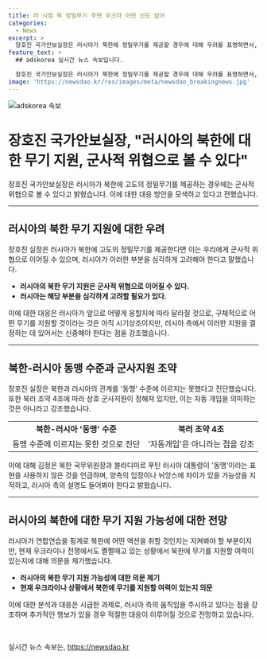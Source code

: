```yaml
---
title: 러 시점 북 정밀무기 주면 우크라 어떤 선도 없어
categories:
  - News
excerpt: >
  장호진 국가안보실장은 러시아가 북한에 정밀무기를 제공할 경우에 대해 우려를 표명하면서, 북한과 러시아의 관계를 분석하고 북러 조약 4조를 언급하며 관련된 요소들을 조명했다. 장 실장은 북러의 관계를 동맹으로 평가하진 않았으며, 러시아의 행동에 대한 경계를 표시하고 군사적 지원에 대한 북한과 러시아의 입장 차이를 지적했다. 이에 따라 북한의 러시아에 무기 지원을 통한 국제 정세의 영향을 예의주시할 필요가 있다고 강조했다.
feature_text: >
  ## adskorea 실시간 뉴스 속보입니다.

  장호진 국가안보실장은 러시아가 북한에 정밀무기를 제공할 경우에 대해 우려를 표명하면서, 북한과 러시아의 관계를 분석하고 북러 조약 4조를 언급하며 관련된 요소들을 조명했다. 장 실장은 북러의 관계를 동맹으로 평가하진 않았으며, 러시아의 행동에 대한 경계를 표시하고 군사적 지원에 대한 북한과 러시아의 입장 차이를 지적했다. 이에 따라 북한의 러시아에 무기 지원을 통한 국제 정세의 영향을 예의주시할 필요가 있다고 강조했다.
image: 'https://newsdao.kr/res/images/meta/newsdao_breakingnews.jpg'
---
```


<p><img src="https://newsdao.kr/res/images/meta/newsdao_breakingnews.jpg" alt="adskorea 속보" /></p>

<h1>장호진 국가안보실장, "러시아의 북한에 대한 무기 지원, 군사적 위협으로 볼 수 있다"</h1>

<p data-ke-size="size16">장호진 국가안보실장은 러시아가 북한에 고도의 정밀무기를 제공하는 경우에는 군사적 위협으로 볼 수 있다고 밝혔습니다. 이에 대한 대응 방안을 모색하고 있다고 전했습니다.</p>

<hr>

<h2 data-ke-size="size26">러시아의 북한 무기 지원에 대한 우려</h2>

<p data-ke-size="size16">장호진 실장은 러시아가 북한에 고도의 정밀무기를 제공한다면 이는 우리에게 군사적 위협으로 이어질 수 있으며, 러시아가 이러한 부분을 심각하게 고려해야 한다고 말했습니다.</p>

<ul>
  <li><b>러시아의 북한 무기 지원은 군사적 위협으로 이어질 수 있다.</b></li>
  <li><b>러시아는 해당 부분을 심각하게 고려할 필요가 있다.</b></li>
</ul>

<p data-ke-size="size16">이에 대한 대응은 러시아가 앞으로 어떻게 응할지에 따라 달라질 것으로, 구체적으로 어떤 무기를 지원할 것이라는 것은 아직 시기상조이지만, 러시아 측에서 이러한 지원을 결정하는 데 있어서는 신중해야 한다는 점을 강조했습니다. </p>

<hr>

<h2 data-ke-size="size26">북한-러시아 동맹 수준과 군사지원 조약</h2>

<p data-ke-size="size16">장호진 실장은 북한과 러시아의 관계를 '동맹' 수준에 이르지는 못했다고 진단했습니다. 또한 북러 조약 4조에 따라 상호 군사지원이 정해져 있지만, 이는 자동 개입을 의미하는 것은 아니라고 강조했습니다.</p>

<table>
  <tr>
    <td style="text-align: center; height: 17px;"><b>북한-러시아 '동맹' 수준</b></td>
    <td style="text-align: center; height: 17px;"><b>북러 조약 4조</b></td>
  </tr>
  <tr>
    <td>동맹 수준에 이르지는 못한 것으로 진단</td>
    <td>'자동개입'은 아니라는 점을 강조</td>
  </tr>
</table>

<p data-ke-size="size16">이에 대해 김정은 북한 국무위원장과 블라디미르 푸틴 러시아 대통령이 '동맹'이라는 표현을 사용하지 않은 것을 언급하며, 양측의 입장이나 뉘앙스에 차이가 있을 가능성을 지적하고, 러시아 측의 설명도 들어봐야 한다고 밝혔습니다.</p>

<hr>

<h2 data-ke-size="size26">러시아의 북한에 대한 무기 지원 가능성에 대한 전망</h2>

<p data-ke-size="size16">러시아가 연합연습을 핑계로 북한에 어떤 액션을 취할 것인지는 지켜봐야 할 부분이지만, 현재 우크라이나 전쟁에서도 쩔쩔매고 있는 상황에서 북한에 무기를 지원할 여력이 있는지에 대해 의문을 제기했습니다.</p>

<ul>
  <li><b>러시아의 북한 무기 지원 가능성에 대한 의문 제기</b></li>
  <li><b>현재 우크라이나 상황에서 북한에 무기를 지원할 여력이 있는지 의문</b></li>
</ul>

<p data-ke-size="size16">이에 대한 분석과 대응은 시급한 과제로, 러시아 측의 움직임을 주시하고 있다는 점을 강조하며 추가적인 행보가 있을 경우 적절한 대응이 이루어질 것으로 전망하고 있습니다.</p>

<p data-ke-size="size16">&nbsp;</p>
실시간 뉴스 속보는, <a href="https://newsdao.kr" rel="dofollow">https://newsdao.kr</a>


